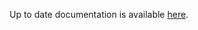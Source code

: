 <!-- DO NOT EDIT THIS FILE MANUALLY -->
<!-- Please read https://github.com/linuxserver/docker-rdesktop/blob/fedora-i3/.github/CONTRIBUTING.md -->
Up to date documentation is available [here](https://github.com/linuxserver/docker-rdesktop/blob/master/README.md).
